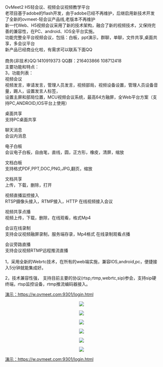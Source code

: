 OvMeet2 H5轻会议、视频会议视频教学平台</br>
老项目基于adobe的flash开发，由于adobe已经不再维护，后继启用新技术开发了全新的ovmeet-轻会议产品线,老版本不再维护</br>
新一代Web、H5视频会议采用了新的技术架构，融合了新的视频技术，又保持完善的兼容性，在PC、android、IOS全平台实施。</br>
功能完整全平台视频会议，包括：白板，ppt演示，群聊，单聊，文件共享,桌面共享，多会议平台</br>
新产品已经商业化啦，有需求可以联系下面QQ</br>
</br>
商务(非技术)QQ:1410919373 QQ群：216403866 108712418</br>
主要功能和特点：</br>
3，功能列表：</br>
视频会议 </br>
视频发言，审请发言，管理人员发言，视频部局，视频设备设置，管理人员设备音量，踢人，设置发言人标签，</br>
设置主屏和部局位置，MCU视频会议系统，最高64方融屏，全Web平台方案（支持PC,ANDROID,IOS平台上使用）</br>

桌面共享 </br>
支持PC桌面共享 </br>

聊天消息</br>
会议内消息</br>

电子白板</br>
会议电子白板，自由笔，直线，圆，正方形，橡皮，清屏，缩放</br>

文档白板</br>
支持格式PDF,PPT,DOC,PNG,JPG,翻页，缩放</br>

文档共享</br>
上传，下载，删除，打开</br>

视频直播监控接入</br>
RTSP摄像头接入，RTMP接入，HTTP 在线视频接入会议</br>

视频共享点播</br>
视频上传，下载，删除，在线观看，格式Mp4</br>

会议在线录制</br>
支持会议视频融屏录制，服务端存录，Mp4格式
在线录制观看点播

会议旁路直播</br>
支持会议视频RTMP远程推流直播</br>
</br>
1，采用全新的Webrtc技术，在所有的web端实施，兼容IOS,android,pc，便捷接入5分钟就能集成好。</br>

2，技术兼容性强， 支持目前主要的协议(rtsp,rtmp,webrtc,sip)参会，支持sip硬终端，rtsp监控设备，rtmp推流编码器接入。</br>

<a href="https://w.ovmeet.com:9301/login.html">演示：https://w.ovmeet.com:9301/login.html</a>
<p align="center"><img src="https://github.com/ccallcn/ovmeet/raw/master/TIM截图20190423172014.png" /></p>
<p align="center"><img src="https://github.com/ccallcn/ovmeet/raw/master/TIM图片20190324100853.png" /></p>
<p align="center"><img src="https://github.com/ccallcn/ovmeet/raw/master/TIM图片20190417110422.png" /></p>
<p align="center"><img src="https://github.com/ccallcn/ovmeet/raw/master/TIM图片20190417110426.png" /></p>
<p align="center"><img src="https://github.com/ccallcn/ovmeet/raw/master/TIM图片20190417110432.png" /></p>
<p align="center"><img src="https://github.com/ccallcn/ovmeet/raw/master/TIM图片20190423104528.png" /></p>
<a href="https://w.ovmeet.com:9301/login.html">演示：https://w.ovmeet.com:9301/login.html</a>
